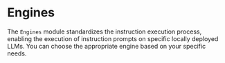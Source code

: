 # Engines

The `Engines` module standardizes the instruction execution process, enabling the execution of instruction prompts on specific locally deployed LLMs. You can choose the appropriate engine based on your specific needs.
